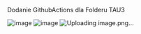 Dodanie GithubActions dla Folderu TAU3

![image](https://github.com/user-attachments/assets/2b95877f-3a91-4539-8f8e-e2b4b1e7cd81)
![image](https://github.com/user-attachments/assets/cf4f57f7-689b-46e9-8ba3-1b3b826bd366)
![Uploading image.png…]()


